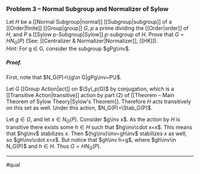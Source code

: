 ### Problem 3 – Normal Subgroup and Normalizer of Sylow
Let $H$ be a [[Normal Subgroup|normal]] [[Subgroup|subgroup]] of a [[Order|finite]] [[Group|group]] $G$, $p$ a prime dividing the [[Order|order]] of $H$, and $P$ a [[Sylow p-Subgroup|Sylow]] $p$-subgroup of $H$. Prove that $G = H N_G(P )$ (See: [[Centralizer & Normalizer|Normalizer]], [[HK]]).  
*Hint*: For g ∈ G, consider the subgroup $gPg\inv$.

##### *Proof.*
First, note that $N_G(P)=\{g\in G|gPg\inv=P\}$. 

Let $G$ [[Group Action|act]] on $\Syl_p(G)$ by conjugation, which is a [[Transitive Action|transitive]] action by part (2) of [[Theorem – Main Theorem of Sylow Theory|Sylow's Theorem]]. Therefore $H$ acts transitively on this set as well. Under this action, $N_G(P)=\Stab_G(P)$. 

Let $g\in G$, and let $x\in N_G(P)$. Consider $g\inv x$. As the action by $H$ is transitive there exists some $h\in H$ such that $hg\inv\cdot x=x$. This means that $hg\inv$ stabilizes $x$. Then $(hg\inv)\inv=gh\inv$ stabilizes $x$ as well, so $gh\inv\cdot x=x$. But notice that $gh\inv h=g$, where $gh\inv\in N_G(P)$ and $h\in H$. Thus $G = H N_G(P )$.
***
#qual